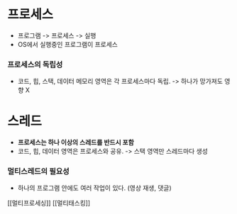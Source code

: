 # 프로세스
- 프로그램 -> 프로세스 -> 실행
- OS에서 실행중인 프로그램이 프로세스
### 프로세스의 독립성
- 코드, 힙, 스택, 데이터 메모리 영역은 각 프로세스마다 독립.
  -> 하나가 망가져도 영향 X
# 스레드
- **프로세스는 하나 이상의 스레드를 반드시 포함**
- 코드, 힙, 데이터 영역은 프로세스와 공유.
  -> 스택 영역만 스레드마다 생성
### 멀티스레드의 필요성
- 하나의 프로그램 안에도 여러 작업이 있다. (영상 재생, 댓글)

[[멀티프로세싱]]
[[멀티태스킹]]
